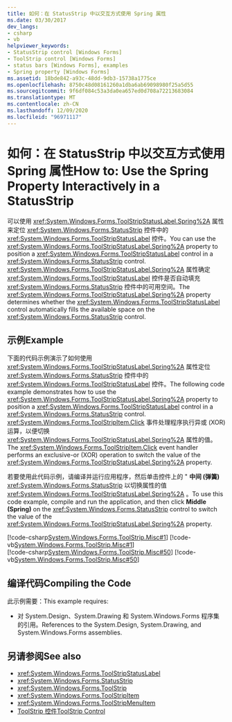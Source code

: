 ```yaml
---
title: 如何：在 StatusStrip 中以交互方式使用 Spring 属性
ms.date: 03/30/2017
dev_langs:
- csharp
- vb
helpviewer_keywords:
- StatusStrip control [Windows Forms]
- ToolStrip control [Windows Forms]
- status bars [Windows Forms], examples
- Spring property [Windows Forms]
ms.assetid: 18bde842-a93c-48dd-9db3-15738a1775ce
ms.openlocfilehash: 8750c48d08161260a1dba6ab69098980f25a5d55
ms.sourcegitcommit: 9f6df084c53a3da0ea657ed0d708a72213683084
ms.translationtype: MT
ms.contentlocale: zh-CN
ms.lasthandoff: 12/09/2020
ms.locfileid: "96971117"
---
```

# <a name="how-to-use-the-spring-property-interactively-in-a-statusstrip"></a><span data-ttu-id="adde3-102">如何：在 StatusStrip 中以交互方式使用 Spring 属性</span><span class="sxs-lookup"><span data-stu-id="adde3-102">How to: Use the Spring Property Interactively in a StatusStrip</span></span>
<span data-ttu-id="adde3-103">可以使用 <xref:System.Windows.Forms.ToolStripStatusLabel.Spring%2A> 属性来定位 <xref:System.Windows.Forms.StatusStrip> 控件中的 <xref:System.Windows.Forms.ToolStripStatusLabel> 控件。</span><span class="sxs-lookup"><span data-stu-id="adde3-103">You can use the <xref:System.Windows.Forms.ToolStripStatusLabel.Spring%2A> property to position a <xref:System.Windows.Forms.ToolStripStatusLabel> control in a <xref:System.Windows.Forms.StatusStrip> control.</span></span> <span data-ttu-id="adde3-104"><xref:System.Windows.Forms.ToolStripStatusLabel.Spring%2A> 属性确定 <xref:System.Windows.Forms.ToolStripStatusLabel> 控件是否自动填充 <xref:System.Windows.Forms.StatusStrip> 控件中的可用空间。</span><span class="sxs-lookup"><span data-stu-id="adde3-104">The <xref:System.Windows.Forms.ToolStripStatusLabel.Spring%2A> property determines whether the <xref:System.Windows.Forms.ToolStripStatusLabel> control automatically fills the available space on the <xref:System.Windows.Forms.StatusStrip> control.</span></span>  
  
## <a name="example"></a><span data-ttu-id="adde3-105">示例</span><span class="sxs-lookup"><span data-stu-id="adde3-105">Example</span></span>  
 <span data-ttu-id="adde3-106">下面的代码示例演示了如何使用 <xref:System.Windows.Forms.ToolStripStatusLabel.Spring%2A> 属性定位 <xref:System.Windows.Forms.StatusStrip> 控件中的 <xref:System.Windows.Forms.ToolStripStatusLabel> 控件。</span><span class="sxs-lookup"><span data-stu-id="adde3-106">The following code example demonstrates how to use the <xref:System.Windows.Forms.ToolStripStatusLabel.Spring%2A> property to position a <xref:System.Windows.Forms.ToolStripStatusLabel> control in a <xref:System.Windows.Forms.StatusStrip> control.</span></span> <span data-ttu-id="adde3-107"><xref:System.Windows.Forms.ToolStripItem.Click> 事件处理程序执行异或 (XOR) 运算，以便切换 <xref:System.Windows.Forms.ToolStripStatusLabel.Spring%2A> 属性的值。</span><span class="sxs-lookup"><span data-stu-id="adde3-107">The <xref:System.Windows.Forms.ToolStripItem.Click> event handler performs an exclusive-or (XOR) operation to switch the value of the <xref:System.Windows.Forms.ToolStripStatusLabel.Spring%2A> property.</span></span>  
  
 <span data-ttu-id="adde3-108">若要使用此代码示例，请编译并运行应用程序，然后单击控件上的 " **中间 (弹簧)** <xref:System.Windows.Forms.StatusStrip> 以切换属性的值 <xref:System.Windows.Forms.ToolStripStatusLabel.Spring%2A> 。</span><span class="sxs-lookup"><span data-stu-id="adde3-108">To use this code example, compile and run the application, and then click **Middle (Spring)** on the <xref:System.Windows.Forms.StatusStrip> control to switch the value of the <xref:System.Windows.Forms.ToolStripStatusLabel.Spring%2A> property.</span></span>  
  
 [!code-csharp[System.Windows.Forms.ToolStrip.Misc#1](~/samples/snippets/csharp/VS_Snippets_Winforms/System.Windows.Forms.ToolStrip.Misc/CS/Program.cs#1)]
 [!code-vb[System.Windows.Forms.ToolStrip.Misc#1](~/samples/snippets/visualbasic/VS_Snippets_Winforms/System.Windows.Forms.ToolStrip.Misc/VB/Program.vb#1)]  
[!code-csharp[System.Windows.Forms.ToolStrip.Misc#50](~/samples/snippets/csharp/VS_Snippets_Winforms/System.Windows.Forms.ToolStrip.Misc/CS/Program.cs#50)]
[!code-vb[System.Windows.Forms.ToolStrip.Misc#50](~/samples/snippets/visualbasic/VS_Snippets_Winforms/System.Windows.Forms.ToolStrip.Misc/VB/Program.vb#50)]  
  
## <a name="compiling-the-code"></a><span data-ttu-id="adde3-109">编译代码</span><span class="sxs-lookup"><span data-stu-id="adde3-109">Compiling the Code</span></span>  
 <span data-ttu-id="adde3-110">此示例需要：</span><span class="sxs-lookup"><span data-stu-id="adde3-110">This example requires:</span></span>  
  
- <span data-ttu-id="adde3-111">对 System.Design、System.Drawing 和 System.Windows.Forms 程序集的引用。</span><span class="sxs-lookup"><span data-stu-id="adde3-111">References to the System.Design, System.Drawing, and System.Windows.Forms assemblies.</span></span>  
  
## <a name="see-also"></a><span data-ttu-id="adde3-112">另请参阅</span><span class="sxs-lookup"><span data-stu-id="adde3-112">See also</span></span>

- <xref:System.Windows.Forms.ToolStripStatusLabel>
- <xref:System.Windows.Forms.StatusStrip>
- <xref:System.Windows.Forms.ToolStrip>
- <xref:System.Windows.Forms.ToolStripItem>
- <xref:System.Windows.Forms.ToolStripMenuItem>
- [<span data-ttu-id="adde3-113">ToolStrip 控件</span><span class="sxs-lookup"><span data-stu-id="adde3-113">ToolStrip Control</span></span>](toolstrip-control-windows-forms.md)
